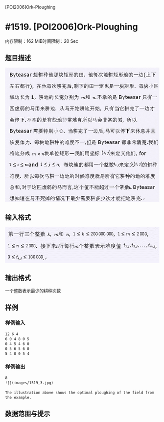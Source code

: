 [POI2006]Ork-Ploughing

# #1519. [POI2006]Ork-Ploughing

内存限制：162 MiB时间限制：20 Sec

## 题目描述

![](images/1519_1.jpg)

## 输入格式

![](images/1519_2.jpg)

## 输出格式

一个整数表示最少的耕种次数

## 样例

### 样例输入

    
    12 6 4
    6 0 4 8 0 5
    0 4 5 4 6 0
    0 5 6 5 6 0
    5 4 0 0 5 4
    
    

### 样例输出

    
    8
    ![](images/1519_3.jpg)
    
    The illustration above shows the optimal ploughing of the field from the example.
    

## 数据范围与提示
